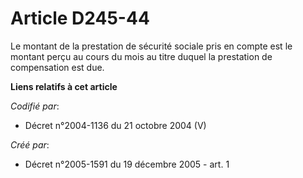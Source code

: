 # Article D245-44

Le montant de la prestation de sécurité sociale pris en compte est le montant perçu au cours du mois au titre duquel la
prestation de compensation est due.

**Liens relatifs à cet article**

_Codifié par_:

  - Décret n°2004-1136 du 21 octobre 2004 (V)

_Créé par_:

  - Décret n°2005-1591 du 19 décembre 2005 - art. 1
